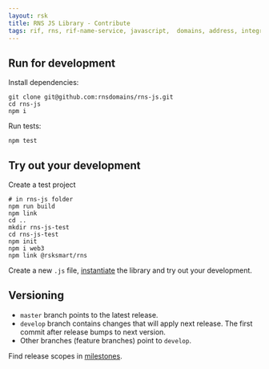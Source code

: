 ```yaml
---
layout: rsk
title: RNS JS Library - Contribute
tags: rif, rns, rif-name-service, javascript,  domains, address, integrate, resolver, node, sdk, libraries, infrastructure, protocols, mvp, design, rbtc, defi, decentralized, quick-start, guides, tutorial, networks, dapps, tools, rootstock, rsk, ethereum, smart-contracts, install, get-started, how-to, mainnet, testnet, contracts, wallets, web3, crypto
---
```


## Run for development

Install dependencies:

```
git clone git@github.com:rnsdomains/rns-js.git
cd rns-js
npm i
```

Run tests:

```
npm test
```

## Try out your development

Create a test project

```
# in rns-js folder
npm run build
npm link
cd ..
mkdir rns-js-test
cd rns-js-test
npm init
npm i web3
npm link @rsksmart/rns
```

Create a new `.js` file, [instantiate](/rif/rns/libs/javascript/RNS-instance) the library and try out your development.

## Versioning

- `master` branch points to the latest release.
- `develop` branch contains changes that will apply next release. The first commit after release bumps to next version.
- Other branches (feature branches) point to `develop`.

Find release scopes in [milestones](https://github.com/rnsdomains/rns-js/milestones).
